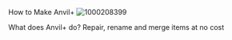 How to Make Anvil+
![1000208399](https://github.com/user-attachments/assets/2fd6dfe5-9faa-40c4-a08f-5402621a7b50)

What does Anvil+ do?
Repair, rename and merge items at no cost
